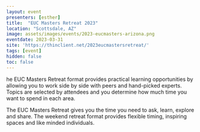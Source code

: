```yaml
---
layout: event
presenters: [esther]
title:  "EUC Masters Retreat 2023"
location: "Scottsdale, AZ"
image: assets/images/events/2023-eucmasters-arizona.png
eventdate: 2023-03-31
site: 'https://thinclient.net/2023eucmastersretreat/'
tags: [event]
hidden: false
toc: false
---
```

he EUC Masters Retreat format provides practical learning opportunities by allowing you to work side by side with peers and hand-picked experts. Topics are selected by attendees and you determine how much time you want to spend in each area.

The EUC Masters Retreat gives you the time you need to ask, learn, explore and share. The weekend retreat format provides flexible timing, inspiring spaces and like minded individuals.